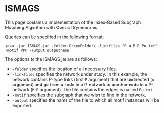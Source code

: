 ISMAGS
======

This page contains a implementation of the Index-Based Subgraph Matching Algorithm with General Symmetries.

Queries can be specified in the following format:

	java -jar ISMAGS.jar -folder C:\myFolder\ -linkfiles "P u P P Pu.txt" -motif PPP -output outputname

The options to the ISMAGS jar are as follows:

* `-folder` specifies the location of all necessary files.
* `-linkfiles` specifies the network under study. In this example, the network contains P-type links (first `P` argument) that are undirected (`u` argument) and go from a node in a P-network to another node in a P-network (`P P` argument). The file contains the edges is named `Pu.txt`.
* `-motif` specifies the subgraph that we wish to find in the network.
* `-output` specifies the name of the file to which all motif instances will be exported.